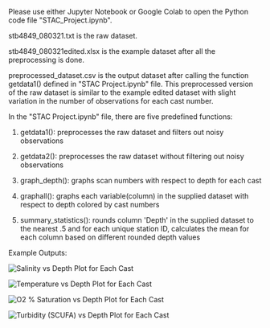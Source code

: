Please use either Jupyter Notebook or Google Colab to open the Python code file "STAC_Project.ipynb".

stb4849_080321.txt is the raw dataset.

stb4849_080321edited.xlsx is the example dataset after all the preprocessing is done. 

preprocessed_dataset.csv is the output dataset after calling the function getdata1() defined in "STAC Project.ipynb" file. This preprocessed version of the raw dataset is similar to the example edited dataset with slight variation in the number of observations for each cast number. 


In the "STAC Project.ipynb" file, there are five predefined functions:
1. getdata1(): preprocesses the raw dataset and filters out noisy observations

2. getdata2(): preprocesses the raw dataset without filtering out noisy observations

3. graph_depth(): graphs scan numbers with respect to depth for each cast 

4. graphall(): graphs each variable(column) in the supplied dataset with respect to depth colored by cast numbers

5. summary_statistics(): rounds column 'Depth' in the supplied dataset to the nearest .5 and for each unique station ID, calculates the mean for each column based on different rounded depth values


Example Outputs:

![Salinity vs  Depth Plot for Each Cast](https://github.com/ZhiruiLi1/Oceanographic_Data_Analysis/assets/90368869/dce7b982-4880-4ca8-90b1-92c3e1fa7163)

![Temperature vs  Depth Plot for Each Cast](https://github.com/ZhiruiLi1/Oceanographic_Data_Analysis/assets/90368869/47a4e514-443a-42ad-a87e-a0fbe12ab620)

![O2 % Saturation vs  Depth Plot for Each Cast](https://github.com/ZhiruiLi1/Oceanographic_Data_Analysis/assets/90368869/ce062eab-77f7-48cf-8665-1096c0ccd4a5)

![Turbidity (SCUFA) vs  Depth Plot for Each Cast](https://github.com/ZhiruiLi1/Oceanographic_Data_Analysis/assets/90368869/8d2fccde-e9ff-43bd-81c9-8e9698d8ad8a)
